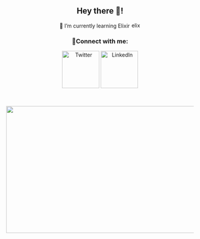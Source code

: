 
<div style="text-align:center" align="center">
  

## Hey there 👋! 
    
🌱 I’m currently learning Elixir <a href="https://elixir-lang.org" target="_blank" rel="noreferrer"></a><img src="https://www.vectorlogo.zone/logos/elixir-lang/elixir-lang-icon.svg" alt="elixir" width="25" height="15"/> 
  
### 📱Connect with me:
   
[<img align="center" alt="Twitter" width="100px" src="https://img.shields.io/badge/twitter-%231DA1F2.svg?&style=for-the-badge&logo=twitter&logoColor=white" />][twitter]
[<img align="center" alt="LinkedIn" width="100px" src="https://img.shields.io/badge/linkedin-%230077B5.svg?&style=for-the-badge&logo=linkedin&logoColor=white" />][linkedin]

<br/>
<br/>

[twitter]: https://twitter.com/vasquez0923
[linkedin]: https://www.linkedin.com/in/jair-vasquez-4a96a8217/
</div>
<div style="text-align:center" align="center">
  
<img src="https://cutewallpaper.org/21/pixel-art-aesthetic/Japanese-Koi-Fish-Pixel-Art-Aesthetic-..gif" height="341" width="900">




